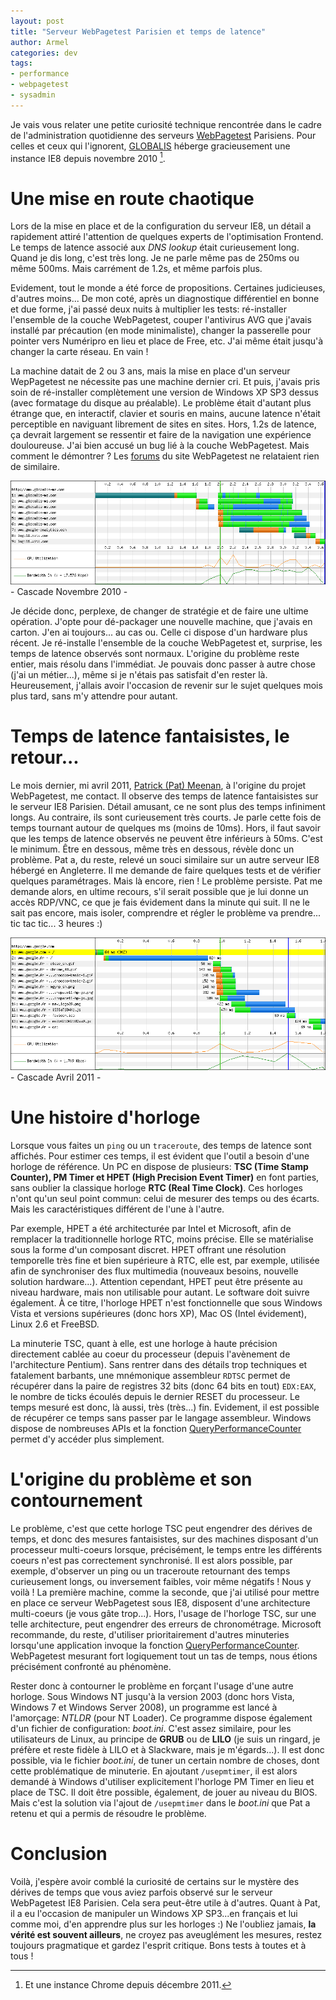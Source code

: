 ```yaml
---
layout: post
title: "Serveur WebPagetest Parisien et temps de latence"
author: Armel
categories: dev
tags:
- performance
- webpagetest
- sysadmin
---
```


Je vais vous relater une petite curiosité technique rencontrée dans le cadre de l'administration quotidienne des serveurs [WebPagetest](http://www.webpagetest.org/) Parisiens. Pour celles et ceux qui l'ignorent, [GLOBALIS](http://www.globalis-ms.com) héberge gracieusement une instance IE8 depuis novembre 2010 [^1].

# Une mise en route chaotique

Lors de la mise en place et de la configuration du serveur IE8, un détail a rapidement attiré l'attention de quelques experts de l'optimisation Frontend. Le temps de latence associé aux _DNS lookup_ était curieusement long. Quand je dis long, c'est très long. Je ne parle même pas de 250ms ou même 500ms. Mais carrément de 1.2s, et même parfois plus.

Evidement, tout le monde a été force de propositions. Certaines judicieuses, d'autres moins... De mon coté, après un diagnostique différentiel en bonne et due forme, j'ai passé deux nuits à multiplier les tests: ré-installer l'ensemble de la couche WebPagetest, couper l'antivirus AVG que j'avais installé par précaution (en mode minimaliste), changer la passerelle pour pointer vers Numéripro en lieu et place de Free, etc. J'ai même était jusqu'à changer la carte réseau. En vain !

La machine datait de 2 ou 3 ans, mais la mise en place d'un serveur WepPagetest ne nécessite pas une machine dernier cri. Et puis, j'avais pris soin de ré-installer complètement une version de Windows XP SP3 dessus (avec formatage du disque au préalable). Le problème était d'autant plus étrange que, en interactif, clavier et souris en mains, aucune latence n'était perceptible en naviguant librement de sites en sites. Hors, 1.2s de latence, ça devrait largement se ressentir et faire de la navigation une expérience douloureuse. J'ai bien accusé un bug lié à la couche WebPagetest. Mais comment le démontrer ? Les [forums](http://www.webpagetest.org/forums/) du site WebPagetest ne relataient rien de similaire.

<img src="/images/fulls/wpt_novembre2010_long.png" class="fit image">
<div class="align-center" style="margin-bottom:1em;">- Cascade Novembre 2010 -</div>

Je décide donc, perplexe, de changer de stratégie et de faire une ultime opération. J'opte pour dé-packager une nouvelle machine, que j'avais en carton. J'en ai toujours... au cas ou. Celle ci dispose d'un hardware plus récent. Je ré-installe l'ensemble de la couche WebPagetest et, surprise, les temps de latence observés sont normaux. L'origine du problème reste entier, mais résolu dans l'immédiat. Je pouvais donc passer à autre chose (j'ai un métier...), même si je n'étais pas satisfait d'en rester là. Heureusement, j'allais avoir l'occasion de revenir sur le sujet quelques mois plus tard, sans m'y attendre pour autant.

# Temps de latence fantaisistes, le retour...

Le mois dernier, mi avril 2011, [Patrick (Pat) Meenan](https://twitter.com/patmeenan), à l'origine du projet WebPagetest, me contact. Il observe des temps de latence fantaisistes sur le serveur IE8 Parisien. Détail amusant, ce ne sont plus des temps infiniment longs. Au contraire, ils sont curieusement très courts. Je parle cette fois de temps tournant autour de quelques ms (moins de 10ms). Hors, il faut savoir que les temps de latence observés ne peuvent être inférieurs à 50ms. C'est le minimum. Être en dessous, même très en dessous, révèle donc un problème. Pat a, du reste, relevé un souci similaire sur un autre serveur IE8 hébergé en Angleterre. Il me demande de faire quelques tests et de vérifier quelques paramétrages. Mais là encore, rien ! Le problème persiste. Pat me demande alors, en ultime recours, s'il serait possible que je lui donne un accès RDP/VNC, ce que je fais évidement dans la minute qui suit. Il ne le sait pas encore, mais isoler, comprendre et régler le problème va prendre... tic tac tic... 3 heures :)

<img src="/images/fulls/wpt_avril2011_court.png" class="fit image">
<div class="align-center" style="margin-bottom:1em;">- Cascade Avril 2011 -</div>

# Une histoire d'horloge

Lorsque vous faites un `ping` ou un `traceroute`, des temps de latence sont affichés. Pour estimer ces temps, il est évident que l'outil a besoin d'une horloge de référence. Un PC en dispose de plusieurs: __TSC (Time Stamp Counter), PM Timer et HPET (High Precision Event Timer)__ en font parties, sans oublier la classique horloge __RTC (Real Time Clock)__. Ces horloges n'ont qu'un seul point commun: celui de mesurer des temps ou des écarts. Mais les caractéristiques différent de l'une à l'autre.

Par exemple, HPET a été architecturée par Intel et Microsoft, afin de remplacer la traditionnelle horloge RTC, moins précise. Elle se matérialise sous la forme d'un composant discret. HPET offrant une résolution temporelle très fine et bien supérieure à RTC, elle est, par exemple, utilisée afin de synchroniser des flux multimedia (nouveaux besoins, nouvelle solution hardware...). Attention cependant, HPET peut être présente au niveau hardware, mais non utilisable pour autant. Le software doit suivre également. À ce titre, l'horloge HPET n'est fonctionnelle que sous Windows Vista et versions supérieures (donc hors XP), Mac OS (Intel évidement), Linux 2.6 et FreeBSD. 

La minuterie TSC, quant à elle, est une horloge à haute précision directement cablée au coeur du processeur (depuis l'avènement de l'architecture Pentium). Sans rentrer dans des détails trop techniques et fatalement barbants, une mnémonique assembleur `RDTSC` permet de récupérer dans la paire de registres 32 bits (donc 64 bits en tout) `EDX:EAX`, le nombre de ticks écoulés depuis le dernier RESET du processeur. Le temps mesuré est donc, là aussi, très (très...) fin. Evidement, il est possible de récupérer ce temps sans passer par le langage assembleur. Windows dispose de nombreuses APIs et la fonction [QueryPerformanceCounter](http://msdn.microsoft.com/en-us/library/ms644904(v=vs.85).aspx) permet d'y accéder plus simplement.

# L'origine du problème et son contournement

Le problème, c'est que cette horloge TSC peut engendrer des dérives de temps, et donc des mesures fantaisistes, sur des machines disposant d'un processeur multi-coeurs lorsque, précisément, le temps entre les différents coeurs n'est pas correctement synchronisé. Il est alors possible, par exemple, d'observer un ping ou un traceroute retournant des temps curieusement longs, ou inversement faibles, voir même négatifs ! Nous y voilà ! La première machine, comme la seconde, que j'ai utilisé pour mettre en place ce serveur WebPagetest sous IE8, disposent d'une architecture multi-coeurs (je vous gâte trop...). Hors, l'usage de l'horloge TSC, sur une telle architecture, peut engendrer des erreurs de chronométrage. Microsoft recommande, du reste, d'utiliser prioritairement d'autres minuteries lorsqu'une application invoque la fonction [QueryPerformanceCounter](http://support.microsoft.com/kb/895980). WebPagetest mesurant fort logiquement tout un tas de temps, nous étions précisément confronté au phénomène. 

Rester donc à contourner le problème en forçant l'usage d'une autre horloge. Sous Windows NT jusqu'à la version 2003 (donc hors Vista, Windows 7 et Windows Server 2008), un programme est lancé à l'amorçage: *NTLDR* (pour NT Loader). Ce programme dispose également d'un fichier de configuration: *boot.ini*. C'est assez similaire, pour les utilisateurs de Linux, au principe de __GRUB__ ou de __LILO__ (je suis un ringard, je préfère et reste fidèle à LILO et à Slackware, mais je m'égards...). Il est donc possible, via le fichier *boot.ini*, de tuner un certain nombre de choses, dont cette problématique de minuterie. En ajoutant `/usepmtimer`, il est alors demandé à Windows d'utiliser explicitement l'horloge PM Timer en lieu et place de TSC. Il doit être possible, également, de jouer au niveau du BIOS. Mais c'est la solution via l'ajout de `/usepmtimer` dans le *boot.ini* que Pat a retenu et qui a permis de résoudre le problème.

# Conclusion

Voilà, j'espère avoir comblé la curiosité de certains sur le mystère des dérives de temps que vous aviez parfois observé sur le serveur WebPagetest IE8 Parisien. Cela sera peut-être utile à d'autres. Quant à Pat, il a eu l'occasion de manipuler un Windows XP SP3...en français et lui comme moi, d'en apprendre plus sur les horloges :) Ne l'oubliez jamais, __la vérité est souvent ailleurs__, ne croyez pas aveuglément les mesures, restez toujours pragmatique et gardez l'esprit critique. Bons tests à toutes et à tous !

[^1]: Et une instance Chrome depuis décembre 2011.
